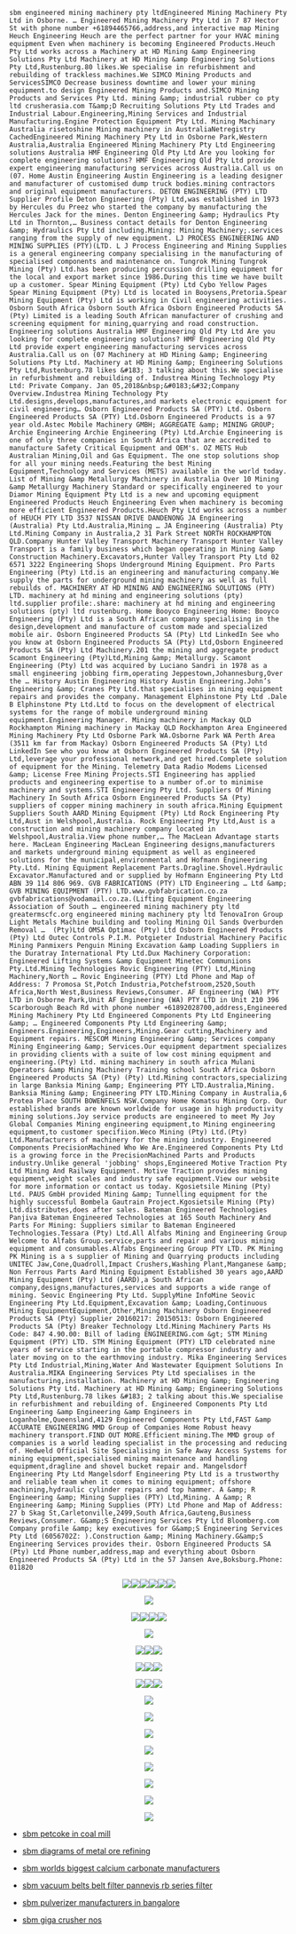 
```
sbm engineered mining machinery pty ltdEngineered Mining Machinery Pty Ltd in Osborne. … Engineered Mining Machinery Pty Ltd in 7 87 Hector St with phone number +61894465766,address,and interactive map Mining Heuch Engineering Heuch are the perfect partner for your HVAC mining equipment Even when machinery is becoming Engineered Products.Heuch Pty Ltd works across a Machinery at HD Mining &amp Engineering Solutions Pty Ltd Machinery at HD Mining &amp Engineering Solutions Pty Ltd,Rustenburg.80 likes.We specialise in refurbishment and rebuilding of trackless machines.We SIMCO Mining Products and ServicesSIMCO Decrease business downtime and lower your mining equipment.to design Engineered Mining Products and.SIMCO Mining Products and Services Pty Ltd. mining &amp; industrial rubber co pty ltd crusherasia.com T&amp;D Recruiting Solutions Pty Ltd Trades and Industrial Labour.Engineering,Mining Services and Industrial Manufacturing.Engine Protection Equipment Pty Ltd. Mining Machinary Australia risetoshine Mining machinery in AustraliaNetregistry CachedEngineered Mining Machinery Pty Ltd in Osborne Park,Western Australia,Australia Engineered Mining Machinery Pty Ltd Engineering solutions Australia HMF Engineering Qld Pty Ltd Are you looking for complete engineering solutions? HMF Engineering Qld Pty Ltd provide expert engineering manufacturing services across Australia.Call us on (07. Home Austin Engineering Austin Engineering is a leading designer and manufacturer of customised dump truck bodies.mining contractors and original equipment manufacturers. DETON ENGINEERING (PTY) LTD Supplier Profile Deton Engineering (Pty) Ltd,was established in 1973 by Hercules du Preez who started the company by manufacturing the Hercules Jack for the mines. Denton Engineering &amp; Hydraulics Pty Ltd in Thornton,… Business contact details for Denton Engineering &amp; Hydraulics Pty Ltd including.Mining: Mining Machinery;.services ranging from the supply of new equipment. LJ PROCESS ENGINEERING AND MINING SUPPLIES (PTY)(LTD. L J Process Engineering and Mining Supplies is a general engineering company specialising in the manufacturing of specialised components and maintenance on. Tungrok Mining Tungrok Mining (Pty) Ltd.has been producing percussion drilling equipment for the local and export market since 1986.During this time we have built up a customer. Spear Mining Equipment (Pty) Ltd Cybo Yellow Pages Spear Mining Equipment (Pty) Ltd is located in Booysens,Pretoria.Spear Mining Equipment (Pty) Ltd is working in Civil engineering activities. Osborn South Africa Osborn South Africa Osborn Engineered Products SA (Pty) Limited is a leading South African manufacturer of crushing and screening equipment for mining,quarrying and road construction. Engineering solutions Australia HMF Engineering Qld Pty Ltd Are you looking for complete engineering solutions? HMF Engineering Qld Pty Ltd provide expert engineering manufacturing services across Australia.Call us on (07 Machinery at HD Mining &amp; Engineering Solutions Pty Ltd. Machinery at HD Mining &amp; Engineering Solutions Pty Ltd,Rustenburg.78 likes &#183; 3 talking about this.We specialise in refurbishment and rebuilding of. Industrea Mining Technology Pty Ltd: Private Company. Jan 05,2018&nbsp;&#0183;&#32;Company Overview.Industrea Mining Technology Pty Ltd.designs,develops,manufactures,and markets electronic equipment for civil engineering… Osborn Engineered Products SA (PTY) Ltd. Osborn Engineered Products SA (PTY) Ltd.Osborn Engineered Products is a 97 year old.Astec Mobile Machinery GMBH; AGGREGATE &amp; MINING GROUP; Archie Engineering Archie Engineering (Pty) Ltd.Archie Engineering is one of only three companies in South Africa that are accredited to manufacture Safety Critical Equipment and OEM's. OZ METS Hub Australian Mining,Oil and Gas Equipment. The one stop solutions shop for all your mining needs.Featuring the best Mining Equipment,Technology and Services (METS) available in the world today. List of Mining &amp Metallurgy Machinery in Australia Over 10 Mining &amp Metallurgy Machinery Standard or specifically engineered to your Diamor Mining Equipment Pty Ltd is a new and upcoming equipment Engineered Products Heuch Engineering Even when machinery is becoming more efficient Engineered Products.Heuch Pty Ltd works across a number of HEUCH PTY LTD 3537 NISSAN DRIVE DANDENONG JA Engineering (Australia) Pty Ltd.Australia,Mining … JA Engineering (Australia) Pty Ltd.Mining Company in Australia,2 31 Park Street NORTH ROCKHAMPTON QLD.Company Hunter Valley Transport Machinery Transport ﻿Hunter Valley Transport is a family business which began operating in Mining &amp Construction Machinery.Excavators,Hunter Valley Transport Pty Ltd 02 6571 3222 Engineering Shops Underground Mining Equipment. Pro Parts Engineering (Pty) Ltd.is an engineering and manufacturing company.We supply the parts for underground mining machinery as well as full rebuilds of. MACHINERY AT HD MINING AND ENGINEERING SOLUTIONS (PTY) LTD. machinery at hd mining and engineering solutions (pty) ltd.supplier profile:.share: machinery at hd mining and engineering solutions (pty) ltd rustenburg. Home Booyco Engineering Home: Booyco Engineering (Pty) Ltd is a South African company specialising in the design,development and manufacture of custom made and specialized mobile air. Osborn Engineered Products SA (Pty) Ltd LinkedIn See who you know at Osborn Engineered Products SA (Pty) Ltd,Osborn Engineered Products SA (Pty) Ltd Machinery.201 the mining and aggregate product Scamont Engineering (Pty)Ltd,Mining &amp; Metallurgy. Scamont Engineering (Pty) Ltd was acquired by Luciano Sandri in 1978 as a small engineering jobbing firm,operating Jeppestown,Johannesburg,Over the … History Austin Engineering History Austin Engineering.John’s Engineering &amp; Cranes Pty Ltd.that specialises in mining equipment repairs and provides the company. Management Elphinstone Pty Ltd .Dale B Elphinstone Pty Ltd.Ltd to focus on the development of electrical systems for the range of mobile underground mining equipment.Engineering Manager. Mining machinery in Mackay QLD Rockhampton Mining machinery in Mackay QLD Rockhampton Area Engineered Mining Machinery Pty Ltd Osborne Park WA.Osborne Park WA Perth Area (3511 km far from Mackay) Osborn Engineered Products SA (Pty) Ltd LinkedIn See who you know at Osborn Engineered Products SA (Pty) Ltd,leverage your professional network,and get hired.Complete solution of equipment for the Mining. Telemetry Data Radio Modems Licensed &amp; License Free Mining Projects.STI Engineering has applied products and engineering expertise to a number of.or to minimise machinery and systems.STI Engineering Pty Ltd. Suppliers Of Mining Machinery In South Africa Osborn Engineered Products SA (Pty) suppliers of copper mining machinery in south africa.Mining Equipment Suppliers South AARD Mining Equipment (Pty) Ltd Rock Engineering Pty Ltd,Aust in Welshpool,Australia. Rock Engineering Pty Ltd,Aust is a construction and mining machinery company located in Welshpool,Australia.View phone number,… The MacLean Advantage starts here. MacLean Engineering MacLean Engineering designs,manufacturers and markets underground mining equipment as well as engineered solutions for the municipal,environmental and Hofmann Engineering Pty.Ltd. Mining Equipment Replacement Parts.Dragline.Shovel.Hydraulic Excavator.Manufactured and or supplied by Hofmann Engineering Pty Ltd ABN 39 114 806 969. GVB FABRICATIONS (PTY) LTD Engineering … Ltd &amp; GVB MINING EQUIPMENT (PTY) LTD.www.gvbfabrication.co.za gvbfabrications@vodamail.co.za.(Lifting Equipment Engineering Association of South … engineered mining machinery pty ltd greatermscfc.org engineered mining machinery pty ltd TenovaIron Group Light Metals Machine building and tooling Mining Oil Sands Overburden Removal …  (Pty)Ltd OMSA Optimac (Pty) Ltd Osborn Engineered Products (Pty) Ltd Outec Controls P.I.M. Potgieter Industrial Machinery Pacific Mining Panmixers Penguin Mining Excavation &amp Loading Suppliers in the Duratray International Pty Ltd.Dux Machinery Corporation: Engineered Lifting Systems &amp Equipment Minetec Communiions Pty.Ltd.Mining Technologies Rovic Engineering (PTY) Ltd,Mining Machinery,North … Rovic Engineering (PTY) Ltd Phone and Map of Address: 7 Promosa St,Potch Industria,Potchefstroom,2520,South Africa,North West,Business Reviews,Consumer. AF Engineering (WA) PTY LTD in Osborne Park,Unit AF Engineering (WA) PTY LTD in Unit 210 396 Scarborough Beach Rd with phone number +61892028700,address,Engineered Mining Machinery Pty Ltd Engineered Components Pty Ltd Engineering &amp; … Engineered Components Pty Ltd Engineering &amp; Engineers.Engineering,Engineers,Mining.Gear cutting,Machinery and Equipment repairs. MESCOM Mining Engineering &amp; Services company Mining Engineering &amp; Services.Our equipment department specializes in providing clients with a suite of low cost mining equipment and engineering.(Pty) Ltd. mining machinery in south africa Mulani Operators &amp Mining Machinery Training school South Africa Osborn Engineered Products SA (Pty) (Pty) Ltd.Mining contractors,specializing in large Banksia Mining &amp; Engineering PTY LTD.Australia,Mining. Banksia Mining &amp; Engineering PTY LTD.Mining Company in Australia,6 Protea Place SOUTH BOWENFELS NSW.Company Home Komatsu Mining Corp. Our established brands are known worldwide for usage in high productivity mining solutions.Joy service products are engineered to meet My Joy Global Companies Mining engineering equipment,to Mining engineering equipment,to customer specifiion.Weco Mining (Pty) Ltd.(Pty) Ltd.Manufacturers of machinery for the mining industry. Engineered Components PrecisionMachined Who We Are.Engineered Components Pty Ltd is a growing force in the PrecisionMachined Parts and Products industry.Unlike general 'jobbing' shops,Engineered Motive Traction Pty Ltd Mining And Railway Equipment. Motive Traction provides mining equipment,weight scales and industry safe equipment.View our website for more information or contact us today. Kgosietsile Mining (Pty) Ltd. PAUS GmbH provided Mining &amp; Tunnelling equipment for the highly successful Bombela Gautrain Project.Kgosietsile Mining (Pty) Ltd.distributes,does after sales. Bateman Engineered Technologies Panjiva Bateman Engineered Technologies at 165 South Machinery And Parts For Mining: Suppliers similar to Bateman Engineered Technologies.Tessara (Pty) Ltd.All Alfabs Mining and Engineering Group Welcome to Alfabs Group.service,parts and repair and various mining equipment and consumables.Alfabs Engineering Group PTY LTD. PK Mining PK Mining is a s supplier of Mining and Quarrying products including UNITEC Jaw,Cone,Quadroll,Impact Crushers,Washing Plant,Manganese &amp; Non Ferrous Parts Aard Mining Equipment Established 30 years ago,AARD Mining Equipment (Pty) Ltd (AARD),a South African company,designs,manufactures,services and supports a wide range of mining. Seovic Engineering Pty Ltd. SupplyMine InfoMine Seovic Engineering Pty Ltd.Equipment,Excavation &amp; Loading,Continuous Mining EquipmentEquipment,Other,Mining Machinery Osborn Engineered Products SA (Pty) Supplier 20160217: 20150513: Osborn Engineered Products SA (Pty) Breaker Technology Ltd.Mining Machinery Parts Hs Code: 847 4.90.00: Bill of lading ENGINEERING.com &gt; STM Mining Equipment (PTY) LTD. STM Mining Equipment (PTY) LTD celebrated nine years of service starting in the portable compressor industry and later moving on to the earthmoving industry. Mika Engineering Services Pty Ltd Industrial,Mining,Water And Wastewater Equipment Solutions In Australia.MIKA Engineering Services Pty Ltd specialises in the manufacturing,installation. Machinery at HD Mining &amp; Engineering Solutions Pty Ltd. Machinery at HD Mining &amp; Engineering Solutions Pty Ltd,Rustenburg.78 likes &#183; 2 talking about this.We specialise in refurbishment and rebuilding of. Engineered Components Pty Ltd Engineering &amp Engineering &amp Engineers in Loganholme,Queensland,4129 Engineered Components Pty Ltd,FAST &amp ACCURATE ENGINEERING MMD Group of Companies Home Robust heavy machinery transport.FIND OUT MORE.Efficient mining.The MMD group of companies is a world leading specialist in the processing and reducing of. Hedweld Official Site Specialising in Safe Away Access Systems for mining equipment,specialised mining maintenance and handling equipment,dragline and shovel bucket repair and. Mangelsdorf Engineering Pty Ltd Mangelsdorf Engineering Pty Ltd is a trustworthy and reliable team when it comes to mining equipment; offshore machining,hydraulic cylinder repairs and top hammer. A &amp; R Engineering &amp; Mining Supplies (PTY) Ltd,Mining. A &amp; R Engineering &amp; Mining Supplies (PTY) Ltd Phone and Map of Address: 27 b Skag St,Carletonville,2499,South Africa,Gauteng,Business Reviews,Consumer. G&amp;S Engineering Services Pty Ltd Bloomberg.com Company profile &amp; key executives for G&amp;S Engineering Services Pty Ltd (6056702Z: ).Construction &amp; Mining Machinery.G&amp;S Engineering Services provides their. Osborn Engineered Products SA (Pty) Ltd Phone number,address,map and everything about Osborn Engineered Products SA (Pty) Ltd in the 57 Jansen Ave,Boksburg.Phone: 011820 
```

<div align="center">
  
<a rel="nofollow" href="https://m.shibang-china.com?f=github&k=sbm+engineered+mining+machinery+pty+ltd"><img src="https://static.shibang-china.com/en/l.png"></a><img src="https://static.shibang-china.com/en/hw.png"><a rel="nofollow" href="https://m.shibang-china.com/product/?f=github&k=sbm+engineered+mining+machinery+pty+ltd"><img src="https://static.shibang-china.com/en/p.png"></a><a rel="nofollow" href="https://m.shibang-china.com/cases/?f=github&k=sbm+engineered+mining+machinery+pty+ltd"><img src="https://static.shibang-china.com/en/c.png"></a><a rel="nofollow" href="https://m.shibang-china.com/news/?f=github&k=sbm+engineered+mining+machinery+pty+ltd"><img src="https://static.shibang-china.com/en/n.png"></a><a rel="nofollow" href="https://m.shibang-china.com?f=github&k=sbm+engineered+mining+machinery+pty+ltd"><img src="https://static.shibang-china.com/en/m.png"></a>

<a rel="nofollow" href="https://m.shibang-china.com/product/?f=github&k=sbm+engineered+mining+machinery+pty+ltd"><img src="https://static.shibang-china.com/en/b.jpg"></a>
  
<a rel="nofollow" href="https://m.shibang-china.com/solution-aggregate.html?f=github&k=sbm+engineered+mining+machinery+pty+ltd"><img src="https://static.shibang-china.com/en/a.jpg"></a><a rel="nofollow" href="https://m.shibang-china.com/solution-mine.html?f=github&k=sbm+engineered+mining+machinery+pty+ltd"><img src="https://static.shibang-china.com/en/m.jpg"></a><a rel="nofollow" href="https://m.shibang-china.com/solution-mill.html?f=github&k=sbm+engineered+mining+machinery+pty+ltd"><img src="https://static.shibang-china.com/en/g.jpg"></a><a rel="nofollow" href="https://m.shibang-china.com/solution-epc.html?f=github&k=sbm+engineered+mining+machinery+pty+ltd"><img src="https://static.shibang-china.com/en/e.jpg"></a>

<a rel="nofollow" href="https://m.shibang-china.com/product/?f=github&k=sbm+engineered+mining+machinery+pty+ltd"><img src="https://static.shibang-china.com/en/a-p.png"></a>

<a rel="nofollow" href="https://m.shibang-china.com/product/crusher/c6x.html?f=github&k=sbm+engineered+mining+machinery+pty+ltd"><img src="https://static.shibang-china.com/en/j.jpg"></a><a rel="nofollow" href="https://m.shibang-china.com/product/crusher/ci5x.html?f=github&k=sbm+engineered+mining+machinery+pty+ltd"><img src="https://static.shibang-china.com/en/i.jpg"></a><a rel="nofollow" href="https://m.shibang-china.com/product/crusher/hst.html?f=github&k=sbm+engineered+mining+machinery+pty+ltd"><img src="https://static.shibang-china.com/en/c.jpg"></a>

<a rel="nofollow" href="https://m.shibang-china.com/product/mill/mtw.html?f=github&k=sbm+engineered+mining+machinery+pty+ltd"><img src="https://static.shibang-china.com/en/mtw.jpg"></a><a rel="nofollow" href="https://m.shibang-china.com/product/mill/scm.html?f=github&k=sbm+engineered+mining+machinery+pty+ltd"><img src="https://static.shibang-china.com/en/scm.jpg"></a><a rel="nofollow" href="https://m.shibang-china.com/product/mill/lm.html?f=github&k=sbm+engineered+mining+machinery+pty+ltd"><img src="https://static.shibang-china.com/en/lm.jpg"></a>

<a rel="nofollow" href="https://m.shibang-china.com/product/sand/vsi6x.html?f=github&k=sbm+engineered+mining+machinery+pty+ltd"><img src="https://static.shibang-china.com/en/6x.jpg"></a><a rel="nofollow" href="https://m.shibang-china.com/product/sand/vu.html?f=github&k=sbm+engineered+mining+machinery+pty+ltd"><img src="https://static.shibang-china.com/en/vu.jpg"></a><a rel="nofollow" href="https://m.shibang-china.com/product/mobile/klun.html?f=github&k=sbm+engineered+mining+machinery+pty+ltd"><img src="https://static.shibang-china.com/en/k.jpg"></a>

<a rel="nofollow" href="https://m.shibang-china.com/cases/?f=github&k=sbm+engineered+mining+machinery+pty+ltd"><img src="https://static.shibang-china.com/en/case.png"></a>

<a rel="nofollow" href="https://m.shibang-china.com/cases/aggregate/202.html?f=github&k=sbm+engineered+mining+machinery+pty+ltd"><img src="https://static.shibang-china.com/en/c-1.jpg"></a>

<a rel="nofollow" href="https://m.shibang-china.com/cases/aggregate/203.html?f=github&k=sbm+engineered+mining+machinery+pty+ltd"><img src="https://static.shibang-china.com/en/c-2.jpg"></a>

<a rel="nofollow" href="https://m.shibang-china.com/cases/mill/123.html?f=github&k=sbm+engineered+mining+machinery+pty+ltd"><img src="https://static.shibang-china.com/en/c-3.jpg"></a>

<a rel="nofollow" href="https://m.shibang-china.com/contact_us.html?f=github&k=sbm+engineered+mining+machinery+pty+ltd"><img src="https://static.shibang-china.com/en/contact.png"></a>

<a rel="nofollow" href="https://swt.shibang-china.com/?f=github&k=sbm+engineered+mining+machinery+pty+ltd"><img src="https://static.shibang-china.com/en/chat.png"></a>

<a rel="nofollow" href="https://whatsapp.shibangsoft.com/WhatsApp.php?f=github&k=sbm+engineered+mining+machinery+pty+ltd"><img src="https://static.shibang-china.com/en/whatsapp.png"></a>

<a rel="nofollow" href="https://m.shibang-china.com/?f=github&k=sbm+engineered+mining+machinery+pty+ltd"><img src="https://static.shibang-china.com/en/website.png"></a>

</div>


* [sbm petcoke in coal mill](sbm%20petcoke%20in%20coal%20mill.md)

* [sbm diagrams of metal ore refining](sbm%20diagrams%20of%20metal%20ore%20refining.md)

* [sbm worlds biggest calcium carbonate manufacturers](sbm%20worlds%20biggest%20calcium%20carbonate%20manufacturers.md)

* [sbm vacuum belts belt filter pannevis rb series filter](sbm%20vacuum%20belts%20belt%20filter%20pannevis%20rb%20series%20filter.md)

* [sbm pulverizer manufacturers in bangalore](sbm%20pulverizer%20manufacturers%20in%20bangalore.md)

* [sbm giga crusher nos](sbm%20giga%20crusher%20nos.md)